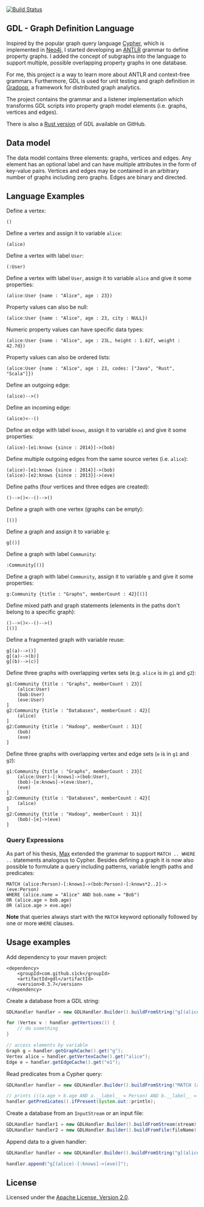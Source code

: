 [![Build Status](https://github.com/s1ck/gdl/workflows/Java%20CI/badge.svg)](https://github.com/s1ck/gdl/actions?workflow=Java+CI)

## GDL - Graph Definition Language

Inspired by the popular graph query language [Cypher](http://neo4j.com/docs/stable/cypher-query-lang.html),
which is implemented in [Neo4j](http://neo4j.com/), I started developing an [ANTLR](http://www.antlr.org/)
grammar to define property graphs. I added the concept of subgraphs into the language to support multiple, 
possible overlapping property graphs in one database. 

For me, this project is a way to learn more about ANTLR and context-free grammars. Furthermore, GDL is used
for unit testing and graph definition in [Gradoop](https://github.com/dbs-leipzig/gradoop), a framework for 
distributed graph analytics.

The project contains the grammar and a listener implementation which transforms GDL scripts into
property graph model elements (i.e. graphs, vertices and edges).

There is also a [Rust version](https://github.com/s1ck/nom-gdl) of GDL available on GitHub.

## Data model

The data model contains three elements: graphs, vertices and edges. Any element has an optional
label and can have multiple attributes in the form of key-value pairs. Vertices and edges may 
be contained in an arbitrary number of graphs including zero graphs. Edges are binary and directed.

## Language Examples

Define a vertex:

```
()
```

Define a vertex and assign it to variable `alice`:

```
(alice)
```

Define a vertex with label `User`:

```
(:User)
```

Define a vertex with label `User`, assign it to variable `alice` and give it some properties:

```
(alice:User {name : "Alice", age : 23})
```

Property values can also be null:

```
(alice:User {name : "Alice", age : 23, city : NULL})
```

Numeric property values can have specific data types:

```
(alice:User {name : "Alice", age : 23L, height : 1.82f, weight : 42.7d})
```

Property values can also be ordered lists:

```
(alice:User {name : "Alice", age : 23, codes: ["Java", "Rust", "Scala"]})
```

Define an outgoing edge:

```
(alice)-->()
```

Define an incoming edge:

```
(alice)<--()
```

Define an edge with label `knows`, assign it to variable `e1` and give it some properties:

```
(alice)-[e1:knows {since : 2014}]->(bob)
```

Define multiple outgoing edges from the same source vertex (i.e. `alice`):

```
(alice)-[e1:knows {since : 2014}]->(bob)
(alice)-[e2:knows {since : 2013}]->(eve)
```

Define paths (four vertices and three edges are created):

```
()-->()<--()-->()
```

Define a graph with one vertex (graphs can be empty):

```
[()]
```

Define a graph and assign it to variable `g`:

```
g[()]
```

Define a graph with label `Community`:

```
:Community[()]
```

Define a graph with label `Community`, assign it to variable `g` and give it some properties:

```
g:Community {title : "Graphs", memberCount : 42}[()]
```

Define mixed path and graph statements (elements in the paths don't belong to a specific graph):

```
()-->()<--()-->()
[()]
```

Define a fragmented graph with variable reuse:

```
g[(a)-->()]
g[(a)-->(b)]
g[(b)-->(c)]
```

Define three graphs with overlapping vertex sets (e.g. `alice` is in `g1` and `g2`):

```
g1:Community {title : "Graphs", memberCount : 23}[
    (alice:User)
    (bob:User)
    (eve:User)
]
g2:Community {title : "Databases", memberCount : 42}[
    (alice)
]
g2:Community {title : "Hadoop", memberCount : 31}[
    (bob)
    (eve)
]
```

Define three graphs with overlapping vertex and edge sets (`e` is in `g1` and `g2`):

```
g1:Community {title : "Graphs", memberCount : 23}[
    (alice:User)-[:knows]->(bob:User),
    (bob)-[e:knows]->(eve:User),
    (eve)
]
g2:Community {title : "Databases", memberCount : 42}[
    (alice)
]
g2:Community {title : "Hadoop", memberCount : 31}[
    (bob)-[e]->(eve)
]
```

### Query Expressions

As part of his thesis, [Max](https://github.com/DarthMax) extended the grammar to support `MATCH .. WHERE ..`
statements analogous to Cypher. Besides defining a graph it is now also possible to formulate a query including 
patterns, variable length paths and predicates:

```
MATCH (alice:Person)-[:knows]->(bob:Person)-[:knows*2..2]->(eve:Person)
WHERE (alice.name = "Alice" AND bob.name = "Bob") 
OR (alice.age > bob.age)
OR (alice.age > eve.age)
```

**Note** that queries always start with the `MATCH` keyword optionally followed by one or more
`WHERE` clauses. 

## Usage examples

Add dependency to your maven project:

```
<dependency>
    <groupId>com.github.s1ck</groupId>
    <artifactId>gdl</artifactId>
    <version>0.3.7</version>
</dependency>
```

Create a database from a GDL string:

```java
GDLHandler handler = new GDLHandler.Builder().buildFromString("g[(alice)-[e1:knows {since : 2014}]->(bob)]");

for (Vertex v : handler.getVertices()) {
    // do something
}

// access elements by variable
Graph g = handler.getGraphCache().get("g");
Vertex alice = handler.getVertexCache().get("alice");
Edge e = handler.getEdgeCache().get("e1");
```

Read predicates from a Cypher query:

```java
GDLHandler handler = new GDLHandler.Builder().buildFromString("MATCH (a:Person)-[e:knows]->(b:Person) WHERE a.age > b.age");

// prints (((a.age > b.age AND a.__label__ = Person) AND b.__label__ = Person) AND e.__label__ = knows)
handler.getPredicates().ifPresent(System.out::println);
```

Create a database from an `InputStream` or an input file:

```java
GDLHandler handler1 = new GDLHandler.Builder().buildFromStream(stream);
GDLHandler handler2 = new GDLHandler.Builder().buildFromFile(fileName);
```

Append data to a given handler:

```java
GDLHandler handler = new GDLHandler.Builder().buildFromString("g[(alice)-[e1:knows {since : 2014}]->(bob)]");

handler.append("g[(alice)-[:knows]->(eve)]");
```

## License

Licensed under the [Apache License, Version 2.0](https://www.apache.org/licenses/LICENSE-2.0).
